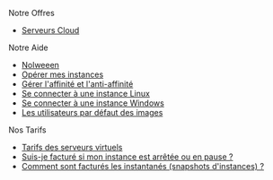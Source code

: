 Notre Offres                                                            
                                                                      
*   [Serveurs Cloud](https://www.cloudwatt.com/fr/produits/serveurs/fonctionnalites.html)                
                         
Notre Aide                                                            
                                                                      
*   [Nolweeen](https://support.cloudwatt.com/debuter/cons-3-configurer-lancer-instance.html)                                                            
*   [Opérer mes instances](https://support.cloudwatt.com/kb/faq/serveurs-cloud/quelles-sont-les-principales-actions-realisables-sur-mon-instance-et-quelles-sont-les-limitations.html)          
*   [Gérer l'affinité et l'anti-affinité](https://support.cloudwatt.com/debuter/affinite-1.html)    
*   [Se connecter à une instance Linux](https://dev.cloudwatt.com/fr/communaute.html)  
*   [Se connecter à une instance Windows](https://dev.cloudwatt.com/fr/communaute.html)                                     
*   [Les utilisateurs par défaut des images](https://dev.cloudwatt.com/fr/communaute.html) 
   
Nos Tarifs                                                            
                                                                      
*   [Tarifs des serveurs virtuels](https://www.cloudwatt.com/fr/produits/tarifs.html#serveurs)
*   [Suis-je facturé si mon instance est arrêtée ou en pause ?](https://support.cloudwatt.com/kb/faq/paiement-et-facturation/suis-je-facture-si-mon-instance-est-arrete-ou-en-pause.html)
*   [Comment sont facturés les instantanés (snapshots d'instances) ?](https://support.cloudwatt.com/kb/faq/paiement-et-facturation/comment-mes-instantanes-sont-ils-factures.html)

